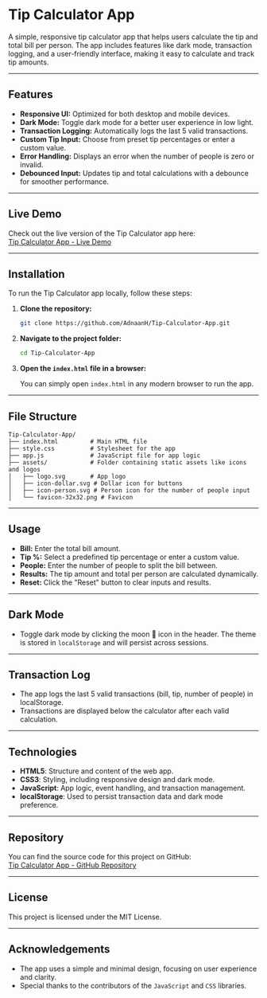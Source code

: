 # Tip Calculator App

A simple, responsive tip calculator app that helps users calculate the tip and total bill per person. The app includes features like dark mode, transaction logging, and a user-friendly interface, making it easy to calculate and track tip amounts.

---

## Features

- **Responsive UI:** Optimized for both desktop and mobile devices.
- **Dark Mode:** Toggle dark mode for a better user experience in low light.
- **Transaction Logging:** Automatically logs the last 5 valid transactions.
- **Custom Tip Input:** Choose from preset tip percentages or enter a custom value.
- **Error Handling:** Displays an error when the number of people is zero or invalid.
- **Debounced Input:** Updates tip and total calculations with a debounce for smoother performance.

---

## Live Demo

Check out the live version of the Tip Calculator app here:  
[Tip Calculator App - Live Demo](https://tip-calculator-app-sable-two.vercel.app/)

---

## Installation

To run the Tip Calculator app locally, follow these steps:

1. **Clone the repository:**

   ```bash
   git clone https://github.com/AdnaanH/Tip-Calculator-App.git
   ```

2. **Navigate to the project folder:**

   ```bash
   cd Tip-Calculator-App
   ```

3. **Open the `index.html` file in a browser:**

   You can simply open `index.html` in any modern browser to run the app.

---

## File Structure

```
Tip-Calculator-App/
├── index.html         # Main HTML file
├── style.css          # Stylesheet for the app
├── app.js             # JavaScript file for app logic
├── assets/            # Folder containing static assets like icons and logos
│   ├── logo.svg       # App logo
│   ├── icon-dollar.svg # Dollar icon for buttons
│   ├── icon-person.svg # Person icon for the number of people input
│   └── favicon-32x32.png # Favicon
```

---

## Usage

- **Bill:** Enter the total bill amount.
- **Tip %:** Select a predefined tip percentage or enter a custom value.
- **People:** Enter the number of people to split the bill between.
- **Results:** The tip amount and total per person are calculated dynamically.
- **Reset:** Click the "Reset" button to clear inputs and results.

---

## Dark Mode

- Toggle dark mode by clicking the moon 🌙 icon in the header. The theme is stored in `localStorage` and will persist across sessions.

---

## Transaction Log

- The app logs the last 5 valid transactions (bill, tip, number of people) in localStorage.
- Transactions are displayed below the calculator after each valid calculation.

---

## Technologies

- **HTML5**: Structure and content of the web app.
- **CSS3**: Styling, including responsive design and dark mode.
- **JavaScript**: App logic, event handling, and transaction management.
- **localStorage**: Used to persist transaction data and dark mode preference.

---

## Repository

You can find the source code for this project on GitHub:  
[Tip Calculator App - GitHub Repository](https://github.com/AdnaanH/Tip-Calculator-App.git)

---

## License

This project is licensed under the MIT License.

---

## Acknowledgements

- The app uses a simple and minimal design, focusing on user experience and clarity.
- Special thanks to the contributors of the `JavaScript` and `CSS` libraries.
